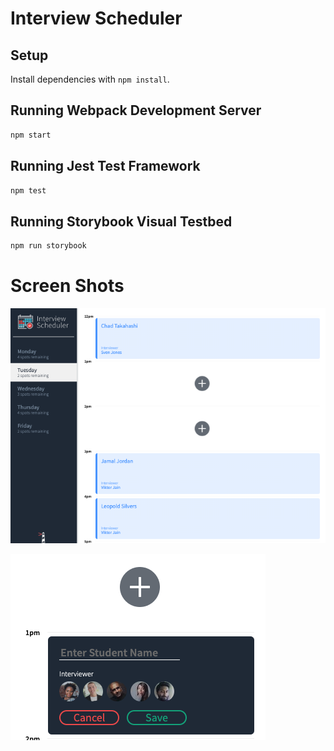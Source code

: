 # Interview Scheduler

## Setup

Install dependencies with `npm install`.

## Running Webpack Development Server

```sh
npm start
```

## Running Jest Test Framework

```sh
npm test
```

## Running Storybook Visual Testbed

```sh
npm run storybook
```
# Screen Shots

!["Main Page"](docs/scheduler-main_page.png)

!["Appointment Form"](docs/scheduler-appointment_form.png)